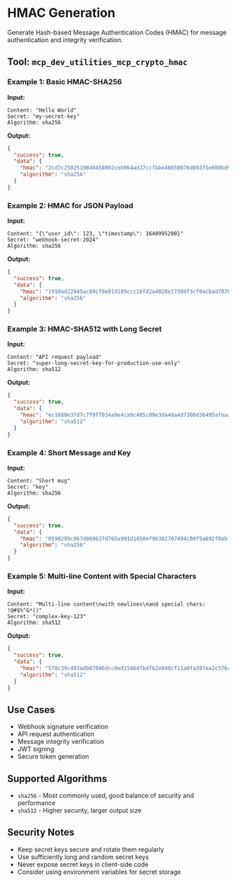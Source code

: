 # HMAC Generation

Generate Hash-based Message Authentication Codes (HMAC) for message authentication and integrity verification.

## Tool: `mcp_dev_utilities_mcp_crypto_hmac`

### Example 1: Basic HMAC-SHA256
**Input:**
```
Content: "Hello World"
Secret: "my-secret-key"
Algorithm: sha256
```
**Output:**
```json
{
  "success": true,
  "data": {
    "hmac": "2cd7c25025198d4458002ceb064ad37ccfbbe46650876d693f5e080bd954e449",
    "algorithm": "sha256"
  }
}
```

### Example 2: HMAC for JSON Payload
**Input:**
```
Content: "{\"user_id\": 123, \"timestamp\": 1640995200}"
Secret: "webhook-secret-2024"
Algorithm: sha256
```
**Output:**
```json
{
  "success": true,
  "data": {
    "hmac": "1910ad22945ac89cf8e01d189ccc1bfd2a4028e1730df3cf0acbad787ba9ad79",
    "algorithm": "sha256"
  }
}
```

### Example 3: HMAC-SHA512 with Long Secret
**Input:**
```
Content: "API request payload"
Secret: "super-long-secret-key-for-production-use-only"
Algorithm: sha512
```
**Output:**
```json
{
  "success": true,
  "data": {
    "hmac": "ec1680e37d7c7f9f7034a9e4ca9c485c09e3da4da4d7306d36495afeaa62a2d8ab03b543cb9ef0a6783306834df96f2207d04bb171611e37aa28faadc46e0702",
    "algorithm": "sha512"
  }
}
```

### Example 4: Short Message and Key
**Input:**
```
Content: "Short msg"
Secret: "key"
Algorithm: sha256
```
**Output:**
```json
{
  "success": true,
  "data": {
    "hmac": "0590299c967d869637d765e991d1450ef96382707494c06f9a692f0abf28b578",
    "algorithm": "sha256"
  }
}
```

### Example 5: Multi-line Content with Special Characters
**Input:**
```
Content: "Multi-line content\nwith newlines\nand special chars: !@#$%^&*()"
Secret: "complex-key-123"
Algorithm: sha512
```
**Output:**
```json
{
  "success": true,
  "data": {
    "hmac": "578c39c493adb07046dcc0ed15464fb4f62e040cf11a0fa397ea2c5764b3a1054fffa2786a341f3a825c708c1cd6b21fbd94c54e1571dbf3b3c8339d9ac74925",
    "algorithm": "sha512"
  }
}
```

## Use Cases
- Webhook signature verification
- API request authentication
- Message integrity verification
- JWT signing
- Secure token generation

## Supported Algorithms
- `sha256` - Most commonly used, good balance of security and performance
- `sha512` - Higher security, larger output size

## Security Notes
- Keep secret keys secure and rotate them regularly
- Use sufficiently long and random secret keys
- Never expose secret keys in client-side code
- Consider using environment variables for secret storage